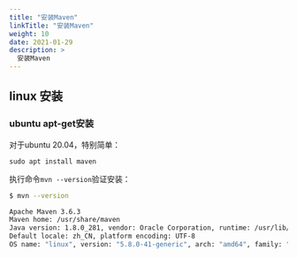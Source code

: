 ```yaml
---
title: "安装Maven"
linkTitle: "安装Maven"
weight: 10
date: 2021-01-29
description: >
  安装Maven
---
```



## linux 安装

### ubuntu apt-get安装

对于ubuntu 20.04，特别简单：

```
sudo apt install maven
```

执行命令`mvn --version`验证安装：

```bash
$ mvn --version

Apache Maven 3.6.3
Maven home: /usr/share/maven
Java version: 1.8.0_281, vendor: Oracle Corporation, runtime: /usr/lib/jvm/jdk8/jre
Default locale: zh_CN, platform encoding: UTF-8
OS name: "linux", version: "5.8.0-41-generic", arch: "amd64", family: "unix"
```
